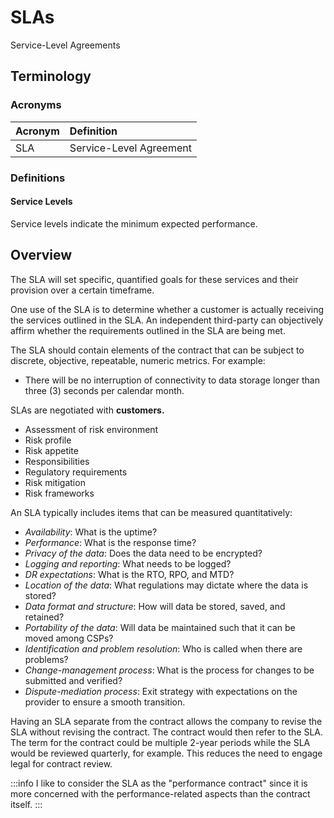 # SLAs

Service-Level Agreements

## Terminology

### Acronyms

| Acronym | Definition |
| :--- | :--- |
| SLA | Service-Level Agreement |

### Definitions

#### Service Levels

Service levels indicate the minimum expected performance.

## Overview

The SLA will set specific, quantified goals for these services and their provision over a certain timeframe.

One use of the SLA is to determine whether a customer is actually receiving the services outlined in the SLA. An independent third-party can objectively affirm whether the requirements outlined in the SLA are being met.

The SLA should contain elements of the contract that can be subject to discrete, objective, repeatable, numeric metrics. For example:

- There will be no interruption of connectivity to data storage longer than three \(3\) seconds per calendar month.

SLAs are negotiated with **customers.**

- Assessment of risk environment
- Risk profile
- Risk appetite
- Responsibilities
- Regulatory requirements
- Risk mitigation
- Risk frameworks

An SLA typically includes items that can be measured quantitatively:

- *Availability*: What is the uptime?
- *Performance*: What is the response time?
- *Privacy of the data*: Does the data need to be encrypted?
- *Logging and reporting*: What needs to be logged?
- *DR expectations*: What is the RTO, RPO, and MTD?
- *Location of the data*: What regulations may dictate where the data is stored?
- *Data format and structure*: How will data be stored, saved, and retained?
- *Portability of the data*: Will data be maintained such that it can be moved among CSPs?
- *Identification and problem resolution*: Who is called when there are problems?
- *Change-management process*: What is the process for changes to be submitted and verified?
- *Dispute-mediation process*: Exit strategy with expectations on the provider to ensure a smooth transition.

Having an SLA separate from the contract allows the company to revise the SLA without revising the contract. The contract would then refer to the SLA. The term for the contract could be multiple 2-year periods while the SLA would be reviewed quarterly, for example. This reduces the need to engage legal for contract review.

:::info
I like to consider the SLA as the "performance contract" since it is more concerned with the performance-related aspects than the contract itself.
:::